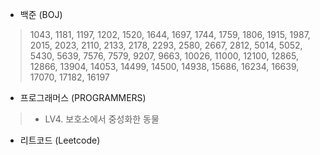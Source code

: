 
- 백준 (BOJ)
> 1043, 1181, 1197, 1202, 1520, 1644, 1697, 1744, 1759, 1806, 1915, 1987, 2015, 2023, 2110, 2133, 2178, 2293, 2580, 2667, 2812, 5014, 5052, 5430, 5639, 7576, 7579, 9207, 9663, 10026, 11000, 12100, 12865, 12866, 13904, 14053, 14499, 14500, 14938, 15686, 16234, 16639, 17070, 17182, 16197

- 프로그래머스 (PROGRAMMERS)
> - LV4. 보호소에서 중성화한 동물

- 리트코드 (Leetcode)
> 
